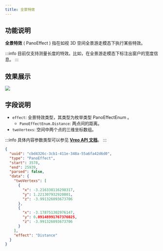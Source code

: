 ```yaml
---
title: 全景特效
---
```


## 功能说明

**全景特效** ( PanoEffect ) 指在如视 3D 空间全景游走模态下执行某些特效。

:::info
目前仅支持测量长度的特效。比如，在全景游走模态下标注出窗户的宽度信息。
:::

## 效果展示

<img src="//vrlab-public.ljcdn.com/common/file/web/d5fc6bd2-3879-40cd-a4ba-339bfab2fbba.png" />

## 字段说明

- `effect`: 全景特效类型，其类型为枚举类型 PanoEffectEnum 。
  - `PanoEffectEnum.Distance`: 两点间的距离。
- `twoVertexs`: 空间中两个点的三维坐标数组。

:::info
具体内容参数类型可以参见 [**Vreo API 文档**](https://realsee.js.org/vreo/modules/Player.html#PanoEffectData)。
:::

```json title="全景特效类型数据样例"
{
  "uuid": "cbd4326c-3cb1-411e-348a-55a6fa42d6d0",
  "type": "PanoEffect",
  "start": 3578,
  "end": 25939,
  "parsed": false,
  "data": {
    "twoVertexs": [
      {
        "x": -3.216338116298317,
        "y": 1.221307932920801,
        "z": -3.991326093673706
      },
      {
        "x": -3.178751302976147,
        "y": 0.09148991767376025,
        "z": -3.991326093673706
      }
    ],
    "effect": "Distance"
  }
}
```
